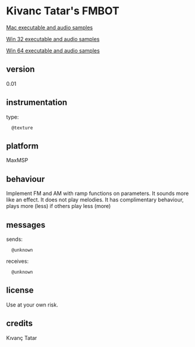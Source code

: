 # Kivanc Tatar's FMBOT #

[Mac executable and audio samples](https://www.sfu.ca/musebots/Musebot_Test_Suite/Musebots/Noise_Texture_Non-beat_generators/k_FMBOT.zip)

[Win 32 executable and audio samples](https://www.sfu.ca/musebots/Musebot_Test_Suite/Musebots_Win32/Noise_Texture_Non-beat_generators/k_FMBOT_w32.zip)

[Win 64 executable and audio samples](https://www.sfu.ca/musebots/Musebot_Test_Suite/Musebots_Win64/Noise_Texture_Non-beat_generators/k_FMBOT_w64.zip)

## version ##

0.01

## instrumentation ##

type:

      @texture

## platform ##

MaxMSP

## behaviour ##

Implement FM and AM with ramp functions on parameters. It sounds more like an effect. It does not play melodies. It has complimentary behaviour, plays more (less) if others play less (more)

## messages ##

sends:

      @unknown

receives:

      @unknown

## license ##

Use at your own risk.

## credits ##

Kıvanç Tatar
